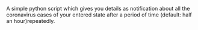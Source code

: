 A simple python script which gives you details as notification about all the coronavirus cases of your entered state after a period of time (default: half an hour)repeatedly.
